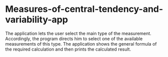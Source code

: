# Measures-of-central-tendency-and-variability-app
The application lets the user select the main type of the measurement. Accordingly, the program directs him to select one of the available measurements of this type. The application shows the general formula of the required calculation and then prints the calculated result.
